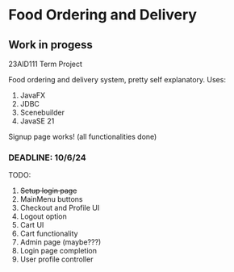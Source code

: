 # Food Ordering and Delivery 
## Work in progess 
23AID111 Term Project 

Food ordering and delivery system, pretty self explanatory. 
Uses: 
1. JavaFX
2. JDBC
3. Scenebuilder
4. JavaSE 21
   
Signup page works! (all functionalities done)

### DEADLINE: 10/6/24 

TODO:
1. ~~Setup login page~~
2. MainMenu buttons
3. Checkout and Profile UI
4. Logout option
5. Cart UI
6. Cart functionality
7. Admin page (maybe???)
8. Login page completion
9. User profile controller 





